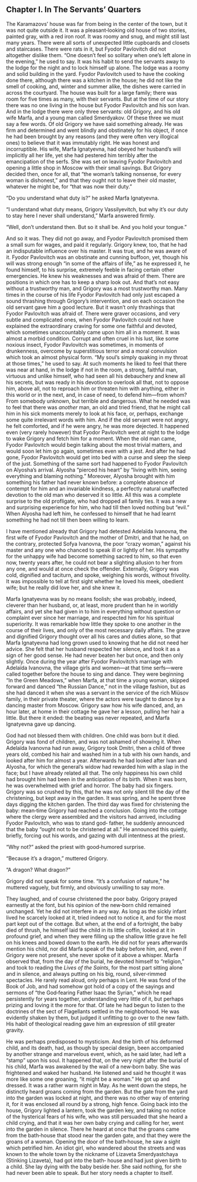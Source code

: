 ## Chapter I. In The Servants’ Quarters


The Karamazovs’ house was far from being in the center of the town, but it
was not quite outside it. It was a pleasant‐looking old house of two
stories, painted gray, with a red iron roof. It was roomy and snug, and
might still last many years. There were all sorts of unexpected little
cupboards and closets and staircases. There were rats in it, but Fyodor
Pavlovitch did not altogether dislike them. “One doesn’t feel so solitary
when one’s left alone in the evening,” he used to say. It was his habit to
send the servants away to the lodge for the night and to lock himself up
alone. The lodge was a roomy and solid building in the yard. Fyodor
Pavlovitch used to have the cooking done there, although there was a
kitchen in the house; he did not like the smell of cooking, and, winter
and summer alike, the dishes were carried in across the courtyard. The
house was built for a large family; there was room for five times as many,
with their servants. But at the time of our story there was no one living
in the house but Fyodor Pavlovitch and his son Ivan. And in the lodge
there were only three servants: old Grigory, and his old wife Marfa, and a
young man called Smerdyakov. Of these three we must say a few words. Of
old Grigory we have said something already. He was firm and determined and
went blindly and obstinately for his object, if once he had been brought
by any reasons (and they were often very illogical ones) to believe that
it was immutably right. He was honest and incorruptible. His wife, Marfa
Ignatyevna, had obeyed her husband’s will implicitly all her life, yet she
had pestered him terribly after the emancipation of the serfs. She was set
on leaving Fyodor Pavlovitch and opening a little shop in Moscow with
their small savings. But Grigory decided then, once for all, that “the
woman’s talking nonsense, for every woman is dishonest,” and that they
ought not to leave their old master, whatever he might be, for “that was
now their duty.”

“Do you understand what duty is?” he asked Marfa Ignatyevna.

“I understand what duty means, Grigory Vassilyevitch, but why it’s our
duty to stay here I never shall understand,” Marfa answered firmly.

“Well, don’t understand then. But so it shall be. And you hold your
tongue.”

And so it was. They did not go away, and Fyodor Pavlovitch promised them a
small sum for wages, and paid it regularly. Grigory knew, too, that he had
an indisputable influence over his master. It was true, and he was aware
of it. Fyodor Pavlovitch was an obstinate and cunning buffoon, yet, though
his will was strong enough “in some of the affairs of life,” as he
expressed it, he found himself, to his surprise, extremely feeble in
facing certain other emergencies. He knew his weaknesses and was afraid of
them. There are positions in which one has to keep a sharp look out. And
that’s not easy without a trustworthy man, and Grigory was a most
trustworthy man. Many times in the course of his life Fyodor Pavlovitch
had only just escaped a sound thrashing through Grigory’s intervention,
and on each occasion the old servant gave him a good lecture. But it
wasn’t only thrashings that Fyodor Pavlovitch was afraid of. There were
graver occasions, and very subtle and complicated ones, when Fyodor
Pavlovitch could not have explained the extraordinary craving for some one
faithful and devoted, which sometimes unaccountably came upon him all in a
moment. It was almost a morbid condition. Corrupt and often cruel in his
lust, like some noxious insect, Fyodor Pavlovitch was sometimes, in
moments of drunkenness, overcome by superstitious terror and a moral
convulsion which took an almost physical form. “My soul’s simply quaking
in my throat at those times,” he used to say. At such moments he liked to
feel that there was near at hand, in the lodge if not in the room, a
strong, faithful man, virtuous and unlike himself, who had seen all his
debauchery and knew all his secrets, but was ready in his devotion to
overlook all that, not to oppose him, above all, not to reproach him or
threaten him with anything, either in this world or in the next, and, in
case of need, to defend him—from whom? From somebody unknown, but terrible
and dangerous. What he needed was to feel that there was _another_ man, an
old and tried friend, that he might call him in his sick moments merely to
look at his face, or, perhaps, exchange some quite irrelevant words with
him. And if the old servant were not angry, he felt comforted, and if he
were angry, he was more dejected. It happened even (very rarely however)
that Fyodor Pavlovitch went at night to the lodge to wake Grigory and
fetch him for a moment. When the old man came, Fyodor Pavlovitch would
begin talking about the most trivial matters, and would soon let him go
again, sometimes even with a jest. And after he had gone, Fyodor
Pavlovitch would get into bed with a curse and sleep the sleep of the
just. Something of the same sort had happened to Fyodor Pavlovitch on
Alyosha’s arrival. Alyosha “pierced his heart” by “living with him, seeing
everything and blaming nothing.” Moreover, Alyosha brought with him
something his father had never known before: a complete absence of
contempt for him and an invariable kindness, a perfectly natural
unaffected devotion to the old man who deserved it so little. All this was
a complete surprise to the old profligate, who had dropped all family
ties. It was a new and surprising experience for him, who had till then
loved nothing but “evil.” When Alyosha had left him, he confessed to
himself that he had learnt something he had not till then been willing to
learn.

I have mentioned already that Grigory had detested Adelaïda Ivanovna, the
first wife of Fyodor Pavlovitch and the mother of Dmitri, and that he had,
on the contrary, protected Sofya Ivanovna, the poor “crazy woman,” against
his master and any one who chanced to speak ill or lightly of her. His
sympathy for the unhappy wife had become something sacred to him, so that
even now, twenty years after, he could not bear a slighting allusion to
her from any one, and would at once check the offender. Externally,
Grigory was cold, dignified and taciturn, and spoke, weighing his words,
without frivolity. It was impossible to tell at first sight whether he
loved his meek, obedient wife; but he really did love her, and she knew
it.

Marfa Ignatyevna was by no means foolish; she was probably, indeed,
cleverer than her husband, or, at least, more prudent than he in worldly
affairs, and yet she had given in to him in everything without question or
complaint ever since her marriage, and respected him for his spiritual
superiority. It was remarkable how little they spoke to one another in the
course of their lives, and only of the most necessary daily affairs. The
grave and dignified Grigory thought over all his cares and duties alone,
so that Marfa Ignatyevna had long grown used to knowing that he did not
need her advice. She felt that her husband respected her silence, and took
it as a sign of her good sense. He had never beaten her but once, and then
only slightly. Once during the year after Fyodor Pavlovitch’s marriage
with Adelaïda Ivanovna, the village girls and women—at that time
serfs—were called together before the house to sing and dance. They were
beginning “In the Green Meadows,” when Marfa, at that time a young woman,
skipped forward and danced “the Russian Dance,” not in the village
fashion, but as she had danced it when she was a servant in the service of
the rich Miüsov family, in their private theater, where the actors were
taught to dance by a dancing master from Moscow. Grigory saw how his wife
danced, and, an hour later, at home in their cottage he gave her a lesson,
pulling her hair a little. But there it ended: the beating was never
repeated, and Marfa Ignatyevna gave up dancing.

God had not blessed them with children. One child was born but it died.
Grigory was fond of children, and was not ashamed of showing it. When
Adelaïda Ivanovna had run away, Grigory took Dmitri, then a child of three
years old, combed his hair and washed him in a tub with his own hands, and
looked after him for almost a year. Afterwards he had looked after Ivan
and Alyosha, for which the general’s widow had rewarded him with a slap in
the face; but I have already related all that. The only happiness his own
child had brought him had been in the anticipation of its birth. When it
was born, he was overwhelmed with grief and horror. The baby had six
fingers. Grigory was so crushed by this, that he was not only silent till
the day of the christening, but kept away in the garden. It was spring,
and he spent three days digging the kitchen garden. The third day was
fixed for christening the baby: mean‐time Grigory had reached a
conclusion. Going into the cottage where the clergy were assembled and the
visitors had arrived, including Fyodor Pavlovitch, who was to stand god‐
father, he suddenly announced that the baby “ought not to be christened at
all.” He announced this quietly, briefly, forcing out his words, and
gazing with dull intentness at the priest.

“Why not?” asked the priest with good‐humored surprise.

“Because it’s a dragon,” muttered Grigory.

“A dragon? What dragon?”

Grigory did not speak for some time. “It’s a confusion of nature,” he
muttered vaguely, but firmly, and obviously unwilling to say more.

They laughed, and of course christened the poor baby. Grigory prayed
earnestly at the font, but his opinion of the new‐born child remained
unchanged. Yet he did not interfere in any way. As long as the sickly
infant lived he scarcely looked at it, tried indeed not to notice it, and
for the most part kept out of the cottage. But when, at the end of a
fortnight, the baby died of thrush, he himself laid the child in its
little coffin, looked at it in profound grief, and when they were filling
up the shallow little grave he fell on his knees and bowed down to the
earth. He did not for years afterwards mention his child, nor did Marfa
speak of the baby before him, and, even if Grigory were not present, she
never spoke of it above a whisper. Marfa observed that, from the day of
the burial, he devoted himself to “religion,” and took to reading the
_Lives of the Saints_, for the most part sitting alone and in silence, and
always putting on his big, round, silver‐rimmed spectacles. He rarely read
aloud, only perhaps in Lent. He was fond of the Book of Job, and had
somehow got hold of a copy of the sayings and sermons of “the God‐fearing
Father Isaac the Syrian,” which he read persistently for years together,
understanding very little of it, but perhaps prizing and loving it the
more for that. Of late he had begun to listen to the doctrines of the sect
of Flagellants settled in the neighborhood. He was evidently shaken by
them, but judged it unfitting to go over to the new faith. His habit of
theological reading gave him an expression of still greater gravity.

He was perhaps predisposed to mysticism. And the birth of his deformed
child, and its death, had, as though by special design, been accompanied
by another strange and marvelous event, which, as he said later, had left
a “stamp” upon his soul. It happened that, on the very night after the
burial of his child, Marfa was awakened by the wail of a new‐born baby.
She was frightened and waked her husband. He listened and said he thought
it was more like some one groaning, “it might be a woman.” He got up and
dressed. It was a rather warm night in May. As he went down the steps, he
distinctly heard groans coming from the garden. But the gate from the yard
into the garden was locked at night, and there was no other way of
entering it, for it was enclosed all round by a strong, high fence. Going
back into the house, Grigory lighted a lantern, took the garden key, and
taking no notice of the hysterical fears of his wife, who was still
persuaded that she heard a child crying, and that it was her own baby
crying and calling for her, went into the garden in silence. There he
heard at once that the groans came from the bath‐house that stood near the
garden gate, and that they were the groans of a woman. Opening the door of
the bath‐house, he saw a sight which petrified him. An idiot girl, who
wandered about the streets and was known to the whole town by the nickname
of Lizaveta Smerdyastchaya (Stinking Lizaveta), had got into the bath‐
house and had just given birth to a child. She lay dying with the baby
beside her. She said nothing, for she had never been able to speak. But
her story needs a chapter to itself.



